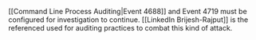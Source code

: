 [[Command Line Process Auditing|Event 4688]] and Event 4719 must be configured for investigation to continue.
[[LinkedIn Brijesh-Rajput]] is the referenced used for auditing practices to combat this kind of attack.



